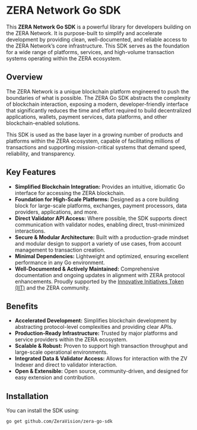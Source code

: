 # ZERA Network Go SDK

This **ZERA Network Go SDK** is a powerful library for developers building on the ZERA Network. It is purpose-built to simplify and accelerate development by providing clean, well-documented, and reliable access to the ZERA Network’s core infrastructure. This SDK serves as the foundation for a wide range of platforms, services, and high-volume transaction systems operating within the ZERA ecosystem.

## Overview

The ZERA Network is a unique blockchain platform engineered to push the boundaries of what is possible. The ZERA Go SDK abstracts the complexity of blockchain interaction, exposing a modern, developer-friendly interface that significantly reduces the time and effort required to build decentralized applications, wallets, payment services, data platforms, and other blockchain-enabled solutions.

This SDK is used as the base layer in a growing number of products and platforms within the ZERA ecosystem, capable of facilitating millions of transactions and supporting mission-critical systems that demand speed, reliability, and transparency.

## Key Features

- **Simplified Blockchain Integration:** Provides an intuitive, idiomatic Go interface for accessing the ZERA blockchain.
- **Foundation for High-Scale Platforms:** Designed as a core building block for large-scale platforms, exchanges, payment processors, data providers, applications, and more.
- **Direct Validator API Access:** Where possible, the SDK supports direct communication with validator nodes, enabling direct, trust-minimized interactions.
- **Secure & Modular Architecture:** Built with a production-grade mindset and modular design to support a variety of use cases, from account management to transaction creation.
- **Minimal Dependencies:** Lightweight and optimized, ensuring excellent performance in any Go environment.
- **Well-Documented & Actively Maintained:** Comprehensive documentation and ongoing updates in alignment with ZERA protocol enhancements. Proudly supported by the [Innovative Initiatives Token (IIT)](https://www.zavane.com/iit) and the ZERA community.

## Benefits

- **Accelerated Development:** Simplifies blockchain development by abstracting protocol-level complexities and providing clear APIs.
- **Production-Ready Infrastructure:** Trusted by major platforms and service providers within the ZERA ecosystem.
- **Scalable & Robust:** Proven to support high transaction throughput and large-scale operational environments.
- **Integrated Data & Validator Access:** Allows for interaction with the ZV Indexer and direct to validator interaction.
- **Open & Extensible:** Open source, community-driven, and designed for easy extension and contribution.

## Installation
You can install the SDK using:

```bash
go get github.com/ZeraVision/zera-go-sdk
```

